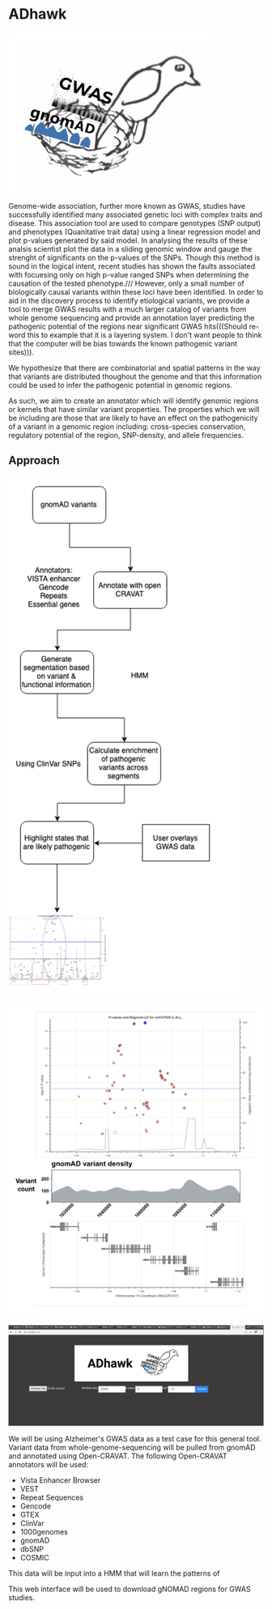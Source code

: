 
# ADhawk

![flowchart](./images/adhawk_logo.png)

Genome-wide association, further more known as GWAS,  studies have successfully identified many associated genetic loci with complex traits and disease. This association tool are used to compare genotypes (SNP output) and phenotypes (Quanitative trait data) using a linear regression model and plot p-values generated by said model. In analysing the results of these analsis scientist plot the data in a sliding genomic window and gauge the strenght of significants on the p-values of the SNPs. Though this method is sound in the logical intent, recent studies has shown the faults associated with focuesing only on high p-value ranged SNPs when determining the causation of the tested phenotype.///  However, only a small number of biologically causal variants within these loci have been identified. In order to aid in the discovery process to identify etiological variants, we provide a tool to merge GWAS results with a much larger catalog of variants from whole genome sequencing and provide an annotation layer predicting the pathogenic potential of the regions near significant GWAS hits(((Should re-word this to example that it is a layering system. I don't want people to think that the computer will be bias towards the known pathogenic variant sites))).

We hypothesize that there are combinatorial and spatial patterns in the way that variants are distributed thoughout the genome and that this information could be used to infer the pathogenic potential in genomic regions.

As such, we aim to create an annotator which will identify genomic regions or kernels that have similar variant properties. The properties which we will be including are those that are likely to have an effect on the pathogenicity of a variant in a genomic region including: cross-species conservation, regulatory potential of the region, SNP-density, and allele frequencies.


## Approach

![flowchart](./images/flowchart.png)

![flowchart](./images/example_region_plot.png)


![flowchart](./images/webtool_screenshot.png)



We will be using Alzheimer's GWAS data as a test case for this general tool. Variant data from whole-genome-sequencing will be pulled from gnomAD and annotated using Open-CRAVAT. The following Open-CRAVAT annotators will be used:

- Vista Enhancer Browser
- VEST
- Repeat Sequences
- Gencode
- GTEX
- ClinVar
- 1000genomes
- gnomAD
- dbSNP
- COSMIC

This data will be input into a HMM that will learn the patterns of

This web interface will be used to download gNOMAD regions for GWAS studies.
